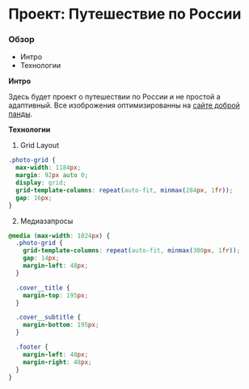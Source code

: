 # Проект: Путешествие по России

### Обзор
* Интро
* Технологии

**Интро**

Здесь будет проект о путешествии по России и не простой а адаптивный.
Все изоброжения оптимизированны на [сайте доброй панды](https://tinypng.com).


**Технологии**

1. Grid Layout
```css
.photo-grid {
  max-width: 1184px;
  margin: 92px auto 0;
  display: grid;
  grid-template-columns: repeat(auto-fit, minmax(284px, 1fr));
  gap: 16px;
}
```
2. Медиазапросы
```css
@media (max-width: 1024px) {
  .photo-grid {
    grid-template-columns: repeat(auto-fit, minmax(300px, 1fr));
    gap: 14px;
    margin-left: 48px;
  }

  .cover__title {
    margin-top: 195px;
  }

  .cover__subtitle {
    margin-bottom: 195px;
  }

  .footer {
    margin-left: 48px;
    margin-right: 48px;
  }
}
```
